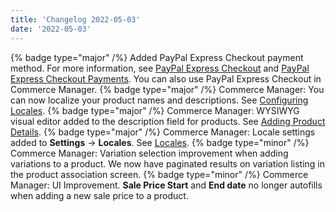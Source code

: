 ```yaml
---
title: 'Changelog 2022-05-03'
date: '2022-05-03'
---
```

{% badge type="major" /%} Added PayPal Express Checkout payment method. For more information, see [PayPal Express Checkout](/docs/commerce-cloud/payments/payment-gateway/configure-paypal-express-checkout) and [PayPal Express Checkout Payments](/docs/commerce-cloud/payments/paying-for-an-order/paypal-express-checkout-payments). You can also use PayPal Express Checkout in Commerce Manager.
{% badge type="major" /%} Commerce Manager: You can now localize your product names and descriptions. See [Configuring Locales](/docs/pxm/products/pxm-products-cm/pxm-product-configuration).
{% badge type="major" /%} Commerce Manager: WYSIWYG visual editor added to the description field for products. See [Adding Product Details](/docs/pxm/products/pxm-products-cm/pxm-product-configuration#step-2-adding-product-details).
{% badge type="major" /%} Commerce Manager:  Locale settings added to **Settings** -> **Locales**. See [Locales](/docs/pxm/products/locales/locales).
{% badge type="minor" /%} Commerce Manager: Variation selection improvement when adding variations to a product. We now have paginated results on variation listing in the product association screen.
{% badge type="minor" /%} Commerce Manager: UI Improvement. **Sale Price Start** and **End date** no longer autofills when adding a new sale price to a product.
